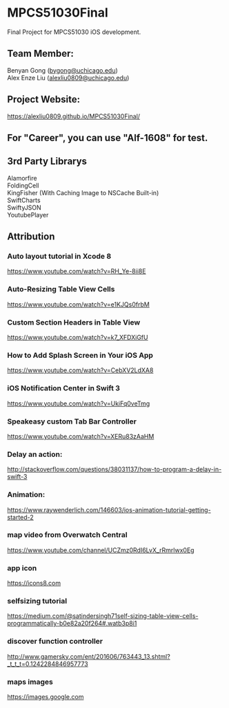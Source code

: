 # MPCS51030Final
Final Project for MPCS51030 iOS development. </br>

## Team Member:
Benyan Gong (bygong@uchicago.edu)</br>
Alex Enze Liu (alexliu0809@uchicago.edu)</br>

## Project Website:
https://alexliu0809.github.io/MPCS51030Final/

## For "Career", you can use "Alf-1608" for test.

## 3rd Party Librarys
Alamorfire </br>
FoldingCell </br>
KingFisher (With Caching Image to NSCache Built-in) </br>
SwiftCharts </br>
SwiftyJSON </br>
YoutubePlayer </br>

## Attribution
### Auto layout tutorial in Xcode 8
https://www.youtube.com/watch?v=RH_Ye-8ii8E
### Auto-Resizing Table View Cells
https://www.youtube.com/watch?v=e1KJQs0frbM
### Custom Section Headers in Table View
https://www.youtube.com/watch?v=k7_XFDXiGfU
### How to Add Splash Screen in Your iOS App
https://www.youtube.com/watch?v=CebXV2LdXA8
### iOS Notification Center in Swift 3
https://www.youtube.com/watch?v=UkiFq0veTmg
### Speakeasy custom Tab Bar Controller
https://www.youtube.com/watch?v=XERu83zAaHM
### Delay an action:
http://stackoverflow.com/questions/38031137/how-to-program-a-delay-in-swift-3
### Animation:
https://www.raywenderlich.com/146603/ios-animation-tutorial-getting-started-2 
### map video from Overwatch Central
https://www.youtube.com/channel/UCZmz0RdI6LvX_rRmrlwx0Eg
### app icon 
https://icons8.com
### selfsizing tutorial
https://medium.com/@satindersingh71self-sizing-table-view-cells-programmatically-b0e82a20f264#.watb3p8i1
### discover function controller 
http://www.gamersky.com/ent/201606/763443_13.shtml?_t_t_t=0.1242284846957773 
### maps images
https://images.google.com
